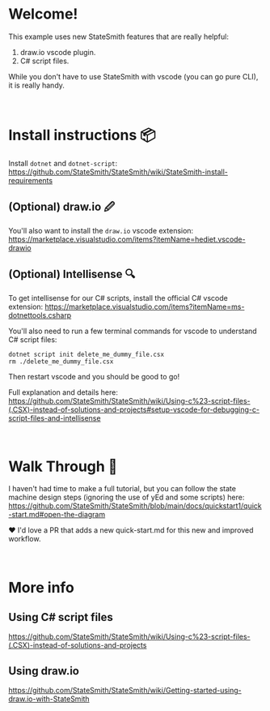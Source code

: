 # Welcome!

This example uses new StateSmith features that are really helpful:
1. draw.io vscode plugin.
2. C# script files.

While you don't have to use StateSmith with vscode (you can go pure CLI),
it is really handy.

<br/>

# Install instructions 📦
Install `dotnet` and `dotnet-script`:
https://github.com/StateSmith/StateSmith/wiki/StateSmith-install-requirements

## (Optional) draw.io 🖉
You'll also want to install the `draw.io` vscode extension:
https://marketplace.visualstudio.com/items?itemName=hediet.vscode-drawio

## (Optional) Intellisense 🔍
To get intellisense for our C# scripts, install the official C# vscode extension:
https://marketplace.visualstudio.com/items?itemName=ms-dotnettools.csharp

You'll also need to run a few terminal commands for vscode to understand C# script files:

```
dotnet script init delete_me_dummy_file.csx
rm ./delete_me_dummy_file.csx
```

Then restart vscode and you should be good to go!

Full explanation and details here:
https://github.com/StateSmith/StateSmith/wiki/Using-c%23-script-files-(.CSX)-instead-of-solutions-and-projects#setup-vscode-for-debugging-c-script-files-and-intellisense

<br/>

# Walk Through 🚶
I haven't had time to make a full tutorial, but you can follow the state machine design steps 
(ignoring the use of yEd and some scripts) here: 
https://github.com/StateSmith/StateSmith/blob/main/docs/quickstart1/quick-start.md#open-the-diagram

❤️ I'd love a PR that adds a new quick-start.md for this new and improved workflow.

<br/>

# More info
## Using C# script files
https://github.com/StateSmith/StateSmith/wiki/Using-c%23-script-files-(.CSX)-instead-of-solutions-and-projects

## Using draw.io
https://github.com/StateSmith/StateSmith/wiki/Getting-started-using-draw.io-with-StateSmith
